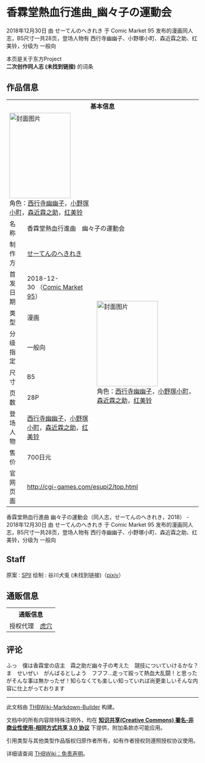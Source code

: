 # 香霖堂熱血行進曲_幽々子の運動会

<!-- source html: G:\repos\THBWiki-Markdown-Builder\THBWikiMarkdown\Temp\main\3\32\ns0%3A%E9%A6%99%E9%9C%96%E5%A0%82%E7%86%B1%E8%A1%80%E8%A1%8C%E9%80%B2%E6%9B%B2_%E5%B9%BD%E3%80%85%E5%AD%90%E3%81%AE%E9%81%8B%E5%8B%95%E4%BC%9A.html -->

2018年12月30日 由 せーてんのへきれき 于 Comic Market 95 发布的漫画同人志，B5尺寸一共28页，登场人物有 西行寺幽幽子、小野塚小町、森近霖之助、红美铃，分级为 一般向

本页是关于东方Project  
 **二次创作同人志 (未找到链接)** 的词条
## 作品信息

<table><tbody><tr><th colspan="3">基本信息</th></tr><tr><td class="cover-artwork-mobile" colspan="2"><a href="./文件-香霖堂熱血行進曲_幽々子の運動会封面.jpg.md" class="image" title="封面图片"><img alt="封面图片" src="https://upload.thwiki.cc/thumb/c/cb/%E9%A6%99%E9%9C%96%E5%A0%82%E7%86%B1%E8%A1%80%E8%A1%8C%E9%80%B2%E6%9B%B2_%E5%B9%BD%E3%80%85%E5%AD%90%E3%81%AE%E9%81%8B%E5%8B%95%E4%BC%9A%E5%B0%81%E9%9D%A2.jpg/160px-%E9%A6%99%E9%9C%96%E5%A0%82%E7%86%B1%E8%A1%80%E8%A1%8C%E9%80%B2%E6%9B%B2_%E5%B9%BD%E3%80%85%E5%AD%90%E3%81%AE%E9%81%8B%E5%8B%95%E4%BC%9A%E5%B0%81%E9%9D%A2.jpg" decoding="async" loading="lazy" width="160" height="224" srcset="https://upload.thwiki.cc/thumb/c/cb/%E9%A6%99%E9%9C%96%E5%A0%82%E7%86%B1%E8%A1%80%E8%A1%8C%E9%80%B2%E6%9B%B2_%E5%B9%BD%E3%80%85%E5%AD%90%E3%81%AE%E9%81%8B%E5%8B%95%E4%BC%9A%E5%B0%81%E9%9D%A2.jpg/240px-%E9%A6%99%E9%9C%96%E5%A0%82%E7%86%B1%E8%A1%80%E8%A1%8C%E9%80%B2%E6%9B%B2_%E5%B9%BD%E3%80%85%E5%AD%90%E3%81%AE%E9%81%8B%E5%8B%95%E4%BC%9A%E5%B0%81%E9%9D%A2.jpg 1.5x, https://upload.thwiki.cc/thumb/c/cb/%E9%A6%99%E9%9C%96%E5%A0%82%E7%86%B1%E8%A1%80%E8%A1%8C%E9%80%B2%E6%9B%B2_%E5%B9%BD%E3%80%85%E5%AD%90%E3%81%AE%E9%81%8B%E5%8B%95%E4%BC%9A%E5%B0%81%E9%9D%A2.jpg/320px-%E9%A6%99%E9%9C%96%E5%A0%82%E7%86%B1%E8%A1%80%E8%A1%8C%E9%80%B2%E6%9B%B2_%E5%B9%BD%E3%80%85%E5%AD%90%E3%81%AE%E9%81%8B%E5%8B%95%E4%BC%9A%E5%B0%81%E9%9D%A2.jpg 2x" data-file-width="772" data-file-height="1080"></a><div class="cover-char">角色：<a href="./西行寺幽幽子.md" title="西行寺幽幽子">西行寺幽幽子</a>，<a href="./小野塚小町.md" title="小野塚小町">小野塚小町</a>，<a href="./森近霖之助.md" title="森近霖之助">森近霖之助</a>，<a href="./红美铃.md" title="红美铃">红美铃</a></div></td>
</tr><tr><td class="label">名称</td><td colspan="2"> 香霖堂熱血行進曲　幽々子の運動会 </td></tr><tr><td class="label">制作方</td><td><a href="./せーてんのへきれき.md" title="せーてんのへきれき">せーてんのへきれき</a></td><td class="cover-artwork" rowspan="8" style="min-width:224px;"><a href="./文件-香霖堂熱血行進曲_幽々子の運動会封面.jpg.md" class="image" title="封面图片"><img alt="封面图片" src="https://upload.thwiki.cc/thumb/c/cb/%E9%A6%99%E9%9C%96%E5%A0%82%E7%86%B1%E8%A1%80%E8%A1%8C%E9%80%B2%E6%9B%B2_%E5%B9%BD%E3%80%85%E5%AD%90%E3%81%AE%E9%81%8B%E5%8B%95%E4%BC%9A%E5%B0%81%E9%9D%A2.jpg/160px-%E9%A6%99%E9%9C%96%E5%A0%82%E7%86%B1%E8%A1%80%E8%A1%8C%E9%80%B2%E6%9B%B2_%E5%B9%BD%E3%80%85%E5%AD%90%E3%81%AE%E9%81%8B%E5%8B%95%E4%BC%9A%E5%B0%81%E9%9D%A2.jpg" decoding="async" loading="lazy" width="160" height="224" srcset="https://upload.thwiki.cc/thumb/c/cb/%E9%A6%99%E9%9C%96%E5%A0%82%E7%86%B1%E8%A1%80%E8%A1%8C%E9%80%B2%E6%9B%B2_%E5%B9%BD%E3%80%85%E5%AD%90%E3%81%AE%E9%81%8B%E5%8B%95%E4%BC%9A%E5%B0%81%E9%9D%A2.jpg/240px-%E9%A6%99%E9%9C%96%E5%A0%82%E7%86%B1%E8%A1%80%E8%A1%8C%E9%80%B2%E6%9B%B2_%E5%B9%BD%E3%80%85%E5%AD%90%E3%81%AE%E9%81%8B%E5%8B%95%E4%BC%9A%E5%B0%81%E9%9D%A2.jpg 1.5x, https://upload.thwiki.cc/thumb/c/cb/%E9%A6%99%E9%9C%96%E5%A0%82%E7%86%B1%E8%A1%80%E8%A1%8C%E9%80%B2%E6%9B%B2_%E5%B9%BD%E3%80%85%E5%AD%90%E3%81%AE%E9%81%8B%E5%8B%95%E4%BC%9A%E5%B0%81%E9%9D%A2.jpg/320px-%E9%A6%99%E9%9C%96%E5%A0%82%E7%86%B1%E8%A1%80%E8%A1%8C%E9%80%B2%E6%9B%B2_%E5%B9%BD%E3%80%85%E5%AD%90%E3%81%AE%E9%81%8B%E5%8B%95%E4%BC%9A%E5%B0%81%E9%9D%A2.jpg 2x" data-file-width="772" data-file-height="1080"></a><div class="cover-char">角色：<a href="./西行寺幽幽子.md" title="西行寺幽幽子">西行寺幽幽子</a>，<a href="./小野塚小町.md" title="小野塚小町">小野塚小町</a>，<a href="./森近霖之助.md" title="森近霖之助">森近霖之助</a>，<a href="./红美铃.md" title="红美铃">红美铃</a></div></td>
</tr><tr><td class="label">首发日期</td><td>2018-12-30&#160;（<a href="/展会作品列表?e=Comic+Market%2395">Comic Market 95</a>）</td></tr><tr><td class="label">类型</td><td>漫画</td></tr><tr><td class="label">分级指定</td><td>一般向</td></tr><tr><td class="label">尺寸</td><td>B5</td></tr><tr><td class="label">页数</td><td>28P</td></tr><tr><td class="label">登场人物</td><td><a href="./西行寺幽幽子.md" title="西行寺幽幽子">西行寺幽幽子</a>，<a href="./小野塚小町.md" title="小野塚小町">小野塚小町</a>，<a href="./森近霖之助.md" title="森近霖之助">森近霖之助</a>，<a href="./红美铃.md" title="红美铃">红美铃</a></td></tr><tr><td class="label">售价</td><td>700日元</td></tr>
<tr><td class="label">官网页面</td><td colspan="2"><a rel="nofollow" class="external free" href="http://cgi-games.com/esupi2/top.html">http://cgi-games.com/esupi2/top.html</a></td></tr></tbody></table>

香霖堂熱血行進曲 幽々子の運動会（同人志，せーてんのへきれき，2018） - 2018年12月30日 由 せーてんのへきれき 于 Comic Market 95 发布的漫画同人志，B5尺寸一共28页，登场人物有 西行寺幽幽子、小野塚小町、森近霖之助、红美铃，分级为 一般向
## Staff
原案
: [SPⅡ](./SPⅡ.md)
绘制
: 谷川犬兎 (未找到链接)（[pixiv](https://www.pixiv.net/member.php?id=1609410)）

## 通贩信息

<table><tbody><tr><th colspan="3">通贩信息</th></tr><tr><td class="label">授权代理</td><td colspan="2"><a rel="nofollow" class="external text" href="https://ec.toranoana.jp/tora_r/ec/item/040030698742">虎穴</a></td></tr></tbody></table>


## 评论
  
ふっ　僕は香霖堂の店主　霖之助だ幽々子の考えた　競技についていけるかな？ま　せいぜい　がんばるとしよう　フフフ…走って殴って熱血大乱闘！と思ったがそんな事は無かったぜ！知らなくても楽しい知っていれば尚更楽しいそんな内容に仕上がっております 
  
  
  

  





---

此文档由 [THBWiki-Markdown-Builder](https://github.com/Delsin-Yu/THBWiki-Markdown-Builder) 构建。

文档中的所有内容除特殊注明外，均在 [**知识共享(Creative Commons) 署名-非商业性使用-相同方式共享 3.0 协议**](https://creativecommons.org/licenses/by-sa/3.0/deed.zh-hans) 下提供，附加条款亦可能应用。

引用类型与其他类型作品版权归原作者所有，如有作者授权则遵照授权协议使用。

详细请查阅 [THBWiki：免责声明](https://thbwiki.cc/THBWiki:%E5%85%8D%E8%B4%A3%E5%A3%B0%E6%98%8E)。

